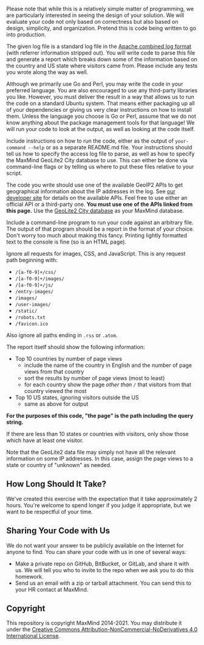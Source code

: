Please note that while this is a relatively simple matter of programming, we
are particularly interested in seeing the design of your solution. We will
evaluate your code not only based on correctness but also based on design,
simplicity, and organization. Pretend this is code being written to go into
production.

The given log file is a standard log file in the [Apache combined log
format](https://httpd.apache.org/docs/2.4/logs.html#combined) (with referrer
information stripped out). You will write code to parse this file and generate
a report which breaks down some of the information based on the country and US
state where visitors came from. Please include any tests you wrote along the
way as well.

Although we primarily use Go and Perl, you may write the code in your preferred
language. You are also encouraged to use any third-party libraries you like.
However, you must deliver the result in a way that allows us to run the code on
a standard Ubuntu system. That means either packaging up all of your
dependencies or giving us very clear instructions on how to install them.
Unless the language you choose is Go or Perl, assume that we do not know
anything about the package management tools for that language! We will run your
code to look at the output, as well as looking at the code itself.

Include instructions on how to run the code, either as the output of
`your-command --help` or as a separate README.md file. Your instructions should
tell us how to specify the access log file to parse, as well as how to specify
the MaxMind GeoLite2 City database to use. This can either be done via
command-line flags or by telling us where to put these files relative to your
script.

The code you write should use one of the available GeoIP2 APIs to get
geographical information about the IP addresses in the log. See [our developer
site](https://dev.maxmind.com/geoip/docs/databases?lang=en#api-clients) for
details on the available APIs. Feel free to use either an official API or a
third-party one. **You must use one of the APIs linked from this page.** Use
the [GeoLite2 City
database](https://dev.maxmind.com/geoip/geolite2-free-geolocation-data) as your
MaxMind database.

Include a command-line program to run your code against an arbitrary file. The
output of that program should be a report in the format of your choice. Don't
worry too much about making this fancy. Printing lightly formatted text to the
console is fine (so is an HTML page).

Ignore all requests for images, CSS, and JavaScript. This is any request path
beginning with:

* `/[a-f0-9]+/css/`
* `/[a-f0-9]+/images/`
* `/[a-f0-9]+/js/`
* `/entry-images/`
* `/images/`
* `/user-images/`
* `/static/`
* `/robots.txt`
* `/favicon.ico`

Also ignore all paths ending in `.rss` or `.atom`.

The report itself should show the following information:

* Top 10 countries by number of page views
  * include the name of the country in English and the number of page views
    from that country
  * sort the results by number of page views (most to least)
  * for each country show the page *other than `/`* that visitors from that
    country viewed the most
* Top 10 US states, ignoring visitors outside the US
  * same as above for output

**For the purposes of this code, "the page" is the path including the query
string.**

If there are less than 10 states or countries with visitors, only show those
which have at least one visitor.

Note that the GeoLite2 data file may simply not have all the relevant
information on some IP addresses. In this case, assign the page views to a
state or country of "unknown" as needed.

## How Long Should It Take?

We've created this exercise with the expectation that it take approximately 2
hours. You're welcome to spend longer if you judge it appropriate, but we want
to be respectful of your time.

## Sharing Your Code with Us

We do not want your answer to be publicly available on the Internet for anyone
to find. You can share your code with us in one of several ways:

* Make a private repo on GitHub, BitBucket, or GitLab, and share it with us. We
  will tell you who to invite to the repo when we ask you to do this homework.
* Send us an email with a zip or tarball attachment. You can send this to your
  HR contact at MaxMind.

## Copyright

This repository is copyright MaxMind 2014-2021. You may distribute it under the
[Creative Commons Attribution-NonCommercial-NoDerivatives 4.0 International
License](https://creativecommons.org/licenses/by-nc-nd/4.0/).
